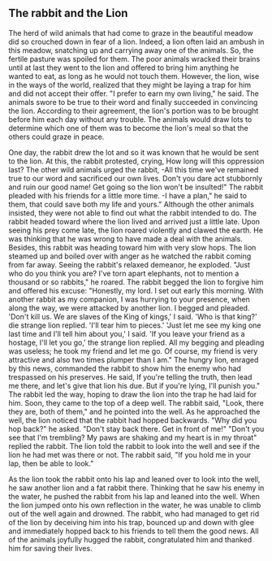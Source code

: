 ## The rabbit and the Lion

The herd of wild animals that had come to graze in the beautiful meadow did so crouched down in fear of a lion. Indeed, a lion often laid an ambush in this meadow, snatching up and carrying away one of the animals. So, the fertile pasture was spoiled for them. The poor animals wracked their brains until at last they went to the lion and offered to bring him anything he wanted to eat, as long as he would not touch them. However, the lion, wise in the ways of the world, realized that they might be laying a trap for him and did not accept their offer. "I prefer to earn my own living," he said. The animals swore to be true to their word and finally succeeded in convincing the lion. According to their agreement, the lion's portion was to be brought before him each day without any trouble. The animals would draw lots to determine which one of them was to become the lion's meal so that the others could graze in peace.

One day, the rabbit drew the lot and so it was known that he would be sent to the lion. At this, the rabbit protested, crying, How long will this oppression last? The other wild animals urged the rabbit, -All this time we've remained true to our word and sacrificed our own lives. Don't you dare act stubbornly and ruin our good name! Get going so the lion won't be insulted!" The rabbit pleaded with his friends for a little more time. -I have a plan," he said to them, that could save both my life and yours." Although the other animals insisted, they were not able to find out what the rabbit intended to do. The rabbit headed toward where the lion lived and arrived just a little late. Upon seeing his prey come late, the lion roared violently and clawed the earth. He was thinking that he was wrong to have made a deal with the animals. Besides, this rabbit was heading toward him with very slow hops. The lion steamed up and boiled over with anger as he watched the rabbit coming from far away. Seeing the rabbit's relaxed demeanor, he exploded. "Just who do you think you are? I've torn apart elephants, not to mention a thousand or so rabbits," he roared. The rabbit begged the lion to forgive him and offered his excuse: "Honestly, my lord. I set out early this morning. With another rabbit as my companion, I was hurrying to your presence, when along the way, we were attacked by another lion. I begged and pleaded. 'Don't kill us. We are slaves of the King of kings,' I said. 'Who is that king?' die strange lion replied. 'I'll tear him to pieces.' 'Just let me see my king one last time and I'll tell him about you,' I said. 'If you leave your friend as a hostage, I'll let you go,' the strange lion replied. All my begging and pleading was useless; he took my friend and let me go. Of course, my friend is very attractive and also two times plumper than I am." The hungry lion, enraged by this news, commanded the rabbit to show him the enemy who had trespassed on his preserves. He said, If you're telling the truth, then lead me there, and let's give that lion his due. But if you're lying, I'll punish you." The rabbit led the way, hoping to draw the lion into the trap he had laid for him. Soon, they came to the top of a deep well. The rabbit said, "Look, there they are, both of them," and he pointed into the well. As he approached the well, the lion noticed that the rabbit had hopped backwards. "Why did you hop back?" he asked. "Don't stay back there. Get in front of me!" "Don't you see that I'm trembling? My paws are shaking and my heart is in my throat" replied the rabbit. The lion told the rabbit to look into the well and see if the lion he had met was there or not. The rabbit said, "If you hold me in your lap, then be able to look." 

As the lion took the rabbit onto his lap and leaned over to look into the well, he saw another lion and a fat rabbit there. Thinking that he saw his enemy in the water, he pushed the rabbit from his lap and leaned into the well. When the lion jumped onto his own reflection in the water, he was unable to climb out of the well again and drowned. The rabbit, who had managed to get rid of the lion by deceiving him into his trap, bounced up and down with glee and immediately hopped back to his friends to tell them the good news. All of the animals joyfully hugged the rabbit, congratulated him and thanked him for saving their lives. 


 
